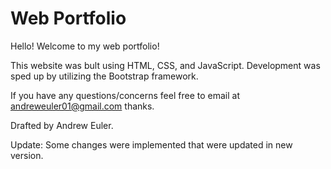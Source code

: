 # Web Portfolio

Hello! Welcome to my web portfolio!

This website was bult using HTML, CSS, and JavaScript. Development was sped up by utilizing the Bootstrap framework.

If you have any questions/concerns feel free to email at andreweuler01@gmail.com thanks.

Drafted by Andrew Euler.

Update: Some changes were implemented that were updated in new version. 
